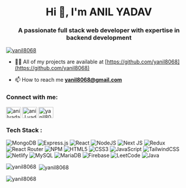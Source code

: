 <h1 align="center">Hi 👋, I'm ANIL YADAV</h1>
<h3 align="center">A passionate full stack web developer with expertise in backend development </h3>

<p align="left"> <a href="https://github.com/ryo-ma/github-profile-trophy"><img src="https://github-profile-trophy.vercel.app/?username=yanil8068" alt="yanil8068" /></a> </p>

- 👨‍💻 All of my projects are available at [https://github.com/yanil8068](https://github.com/yanil8068)

- 📫 How to reach me **yanil8068@gmail.com**

<h3 align="left">Connect with me:</h3>
<p align="left">
<a href="https://linkedin.com/in/anilyadav8068" target="blank"><img align="center" src="https://raw.githubusercontent.com/rahuldkjain/github-profile-readme-generator/master/src/images/icons/Social/linked-in-alt.svg" alt="anilyadav8068" height="30" width="40" /></a>
<a href="https://instagram.com/ani.l.yadav" target="blank"><img align="center" src="https://raw.githubusercontent.com/rahuldkjain/github-profile-readme-generator/master/src/images/icons/Social/instagram.svg" alt="ani.l.yadav" height="30" width="40" /></a>
<a href="https://www.leetcode.com/yanil8068" target="blank"><img align="center" src="https://raw.githubusercontent.com/rahuldkjain/github-profile-readme-generator/master/src/images/icons/Social/leet-code.svg" alt="yanil8068" height="30" width="40" /></a>
</p>

<h3 align="left">Tech Stack :</h3>

![MongoDB](https://img.shields.io/badge/MongoDB-%234ea94b.svg?style=for-the-badge&logo=mongodb&logoColor=white) ![Express.js](https://img.shields.io/badge/express.js-%23404d59.svg?style=for-the-badge&logo=express&logoColor=%2361DAFB) ![React](https://img.shields.io/badge/react-%2320232a.svg?style=for-the-badge&logo=react&logoColor=%2361DAFB) ![NodeJS](https://img.shields.io/badge/node.js-6DA55F?style=for-the-badge&logo=node.js&logoColor=white) ![Next JS](https://img.shields.io/badge/Next-black?style=for-the-badge&logo=next.js&logoColor=white) ![Redux](https://img.shields.io/badge/redux-%23593d88.svg?style=for-the-badge&logo=redux&logoColor=white) ![React Router](https://img.shields.io/badge/React_Router-CA4245?style=for-the-badge&logo=react-router&logoColor=white) ![NPM](https://img.shields.io/badge/NPM-%23CB3837.svg?style=for-the-badge&logo=npm&logoColor=white) ![HTML5](https://img.shields.io/badge/html5-%23E34F26.svg?style=for-the-badge&logo=html5&logoColor=white) ![CSS3](https://img.shields.io/badge/css3-%231572B6.svg?style=for-the-badge&logo=css3&logoColor=white) ![JavaScript](https://img.shields.io/badge/javascript-%23323330.svg?style=for-the-badge&logo=javascript&logoColor=%23F7DF1E) ![TailwindCSS](https://img.shields.io/badge/tailwindcss-%2338B2AC.svg?style=for-the-badge&logo=tailwind-css&logoColor=white) ![Netlify](https://img.shields.io/badge/netlify-%23000000.svg?style=for-the-badge&logo=netlify&logoColor=#00C7B7) ![MySQL](https://img.shields.io/badge/mysql-4479A1.svg?style=for-the-badge&logo=mysql&logoColor=white) ![MariaDB](https://img.shields.io/badge/MariaDB-003545?style=for-the-badge&logo=mariadb&logoColor=white) ![Firebase](https://img.shields.io/badge/firebase-a08021?style=for-the-badge&logo=firebase&logoColor=ffcd34) ![LeetCode](https://img.shields.io/badge/LeetCode-000000?style=for-the-badge&logo=LeetCode&logoColor=#d16c06) ![Java](https://img.shields.io/badge/java-%23ED8B00.svg?style=for-the-badge&logo=openjdk&logoColor=white)

<p><img align="left" src="https://github-readme-stats.vercel.app/api/top-langs?username=yanil8068&show_icons=true&locale=en&layout=compact" alt="yanil8068" /></p>

<p>&nbsp;<img align="center" src="https://github-readme-stats.vercel.app/api?username=yanil8068&show_icons=true&locale=en" alt="yanil8068" /></p>

<p><img align="center" src="https://github-readme-streak-stats.herokuapp.com/?user=yanil8068&" alt="yanil8068" /></p>

